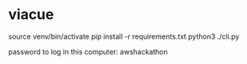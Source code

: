 # viacue

source venv/bin/activate
pip install -r requirements.txt
python3 ./cli.py

password to log in this computer: awshackathon
